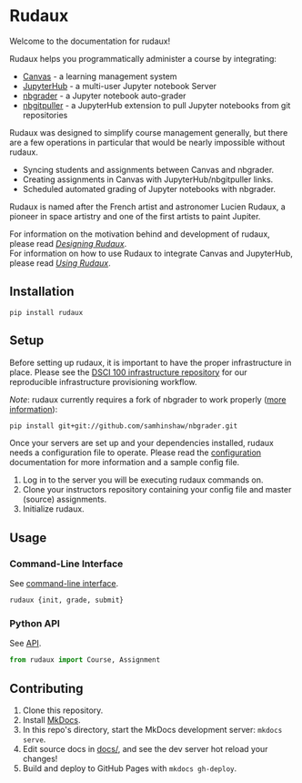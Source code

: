 # Rudaux

Welcome to the documentation for rudaux!

Rudaux helps you programmatically administer a course by integrating:

- [Canvas](https://www.canvaslms.com/) - a learning management system
- [JupyterHub](https://github.com/jupyterhub/jupyterhub) - a multi-user Jupyter notebook Server
- [nbgrader](https://github.com/jupyter/nbgrader) - a Jupyter notebook auto-grader
- [nbgitpuller](https://github.com/data-8/nbgitpuller) - a JupyterHub extension to pull Jupyter notebooks from git repositories

Rudaux was designed to simplify course management generally, but there are a few operations in particular that would be nearly impossible without rudaux.

- Syncing students and assignments between Canvas and nbgrader.
- Creating assignments in Canvas with JupyterHub/nbgitpuller links.
- Scheduled automated grading of Jupyter notebooks with nbgrader.

Rudaux is named after the French artist and astronomer Lucien Rudaux, a pioneer in space artistry and one of the first artists to paint Jupiter.

<div class="showcase">
  <p>
    For information on the motivation behind and development of rudaux, please read 
    <a href="https://samhinshaw.com/blog/designing-rudaux"><em>Designing Rudaux</em></a>.
    <br>
    For information on how to use Rudaux to integrate Canvas and JupyterHub, please read 
    <a href="https://samhinshaw.com/blog/using-rudaux"><em>Using Rudaux</em></a>.
  </p>
</div>

## Installation

```
pip install rudaux
```

## Setup

Before setting up rudaux, it is important to have the proper infrastructure in place. Please see the [DSCI 100 infrastructure repository](https://github.ubc.ca/UBC-DSCI/dsc100-infra) for our reproducible infrastructure provisioning workflow.

_Note_: rudaux currently requires a fork of nbgrader to work properly ([more information](https://github.com/samhinshaw/rudaux/issues/7)):

```sh
pip install git+git://github.com/samhinshaw/nbgrader.git
```

Once your servers are set up and your dependencies installed, rudaux needs a configuration file to operate. Please read the [configuration](config) documentation for more information and a sample config file.

1. Log in to the server you will be executing rudaux commands on.
2. Clone your instructors repository containing your config file and master (source) assignments.
3. Initialize rudaux.

## Usage

### Command-Line Interface

See [command-line interface](cli).

```sh
rudaux {init, grade, submit}
```

### Python API

See [API](api).

```py
from rudaux import Course, Assignment
```

## Contributing

1. Clone this repository.
2. Install [MkDocs](https://www.mkdocs.org/#installation).
3. In this repo's directory, start the MkDocs development server: `mkdocs serve`.
4. Edit source docs in [docs/](docs), and see the dev server hot reload your changes!
5. Build and deploy to GitHub Pages with `mkdocs gh-deploy`.
